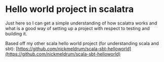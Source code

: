 # Hello world project in scalatra

Just here so I can get a simple understanding of how scalatra works and what is a good way of setting up a project with respect to testing and building it.

Based off my other scala hello world project (for understanding scala and sbt): [https://github.com/nickmeldrum/scala-sbt-helloworld](https://github.com/nickmeldrum/scala-sbt-helloworld)
